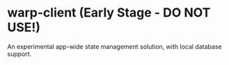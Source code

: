 # warp-client (Early Stage - DO NOT USE!)

An experimental app-wide state management solution, with local database support.
